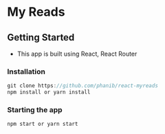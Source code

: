 # My Reads

## Getting Started
- This app is built using React, React Router

### Installation
```javascript
git clone https://github.com/phanib/react-myreads
npm install or yarn install
```
### Starting the app
```javascript
npm start or yarn start
```